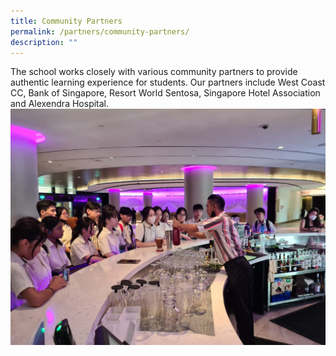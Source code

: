 ```yaml
---
title: Community Partners
permalink: /partners/community-partners/
description: ""
---
```

The school works closely with various community partners to provide authentic learning experience for students. Our partners include West Coast CC, Bank of Singapore, Resort World Sentosa, Singapore Hotel Association and Alexendra Hospital.
![](/images/community%20partners.png)
